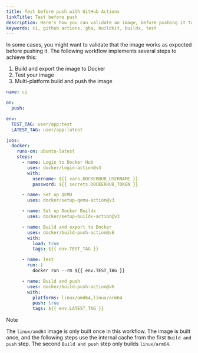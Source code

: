```yaml
---
title: Test before push with GitHub Actions
linkTitle: Test before push
description: Here's how you can validate an image, before pushing it to a registry
keywords: ci, github actions, gha, buildkit, buildx, test
---
```


In some cases, you might want to validate that the image works as expected
before pushing it. The following workflow implements several steps to achieve
this:

1. Build and export the image to Docker
2. Test your image
3. Multi-platform build and push the image

```yaml
name: ci

on:
  push:

env:
  TEST_TAG: user/app:test
  LATEST_TAG: user/app:latest

jobs:
  docker:
    runs-on: ubuntu-latest
    steps:
      - name: Login to Docker Hub
        uses: docker/login-action@v3
        with:
          username: ${{ vars.DOCKERHUB_USERNAME }}
          password: ${{ secrets.DOCKERHUB_TOKEN }}

      - name: Set up QEMU
        uses: docker/setup-qemu-action@v3

      - name: Set up Docker Buildx
        uses: docker/setup-buildx-action@v3

      - name: Build and export to Docker
        uses: docker/build-push-action@v6
        with:
          load: true
          tags: ${{ env.TEST_TAG }}

      - name: Test
        run: |
          docker run --rm ${{ env.TEST_TAG }}

      - name: Build and push
        uses: docker/build-push-action@v6
        with:
          platforms: linux/amd64,linux/arm64
          push: true
          tags: ${{ env.LATEST_TAG }}
```

> [!NOTE]
>
> The `linux/amd64` image is only built once in this workflow. The image is
> built once, and the following steps use the internal cache from the first
> `Build and push` step. The second `Build and push` step only builds
> `linux/arm64`.
